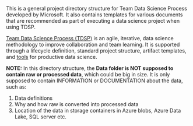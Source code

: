 This is a general project directory structure for Team Data Science Process developed by Microsoft. It also contains templates for various documents that are recommended as part of executing a data science project when using TDSP. 

[Team Data Science Process (TDSP)](https://github.com/Azure/Microsoft-TDSP) is an agile, iterative, data science methodology to improve collaboration and team learning. It is supported through a lifecycle definition, standard project structure, artifact templates, and [tools](https://github.com/Azure/Azure-TDSP-Utilities) for productive data science. 


**NOTE:** In this directory structure, the **Data folder is NOT supposed to contain raw or processed data**, which could be big in size. It is only supposed to contain INFORMATION or DOCUMENTATION about the data, such as:
1. Data definitions
2. Why and how raw is converted into processed data
3. Location of the data in storage containers in Azure blobs, Azure Data Lake, SQL server etc.
